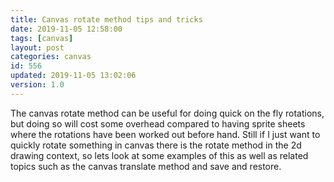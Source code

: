 ```yaml
---
title: Canvas rotate method tips and tricks
date: 2019-11-05 12:58:00
tags: [canvas]
layout: post
categories: canvas
id: 556
updated: 2019-11-05 13:02:06
version: 1.0
---
```


The canvas rotate method can be useful for doing quick on the fly rotations, but doing so will cost some overhead compared to having sprite sheets where the rotations have been worked out before hand. Still if I just want to quickly rotate something in canvas there is the rotate method in the 2d drawing context, so lets look at some examples of this as well as related topics such as the canvas translate method and save and restore.

<!-- more -->
